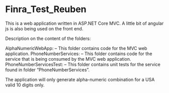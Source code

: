 # Finra_Test_Reuben
This is a web application written in ASP.NET Core MVC. A little bit of angular js is also being used on the front end.

Description on the content of the folders:

AlphaNumericWebApp: – This folder contains code for the MVC web application.
PhoneNumberServices: – This folder contains code for the service that is being consumed by the MVC web application.
PhoneNumberServicesTest: – This folder contains unit tests for the service found in folder “PhoneNumberServices”.

The application will only generate alpha-numeric combination for a USA valid 10 digits only.
